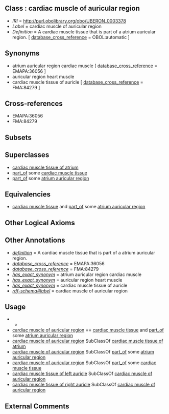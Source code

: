 
## Class : cardiac muscle of auricular region

 * *IRI* = http://purl.obolibrary.org/obo/UBERON_0003378
 * *Label* = cardiac muscle of auricular region
 * *Definition* = A cardiac muscle tissue that is part of a atrium auricular region. [ [database_cross_reference](../../ef/oboInOwl#hasDbXref.md) = OBOL:automatic ]

## Synonyms

 * atrium auricular region cardiac muscle [ [database_cross_reference](../../ef/oboInOwl#hasDbXref.md) = EMAPA:36056 ]
 * auricular region heart muscle
 * cardiac muscle tissue of auricle [ [database_cross_reference](../../ef/oboInOwl#hasDbXref.md) = FMA:84279 ]

## Cross-references

 * EMAPA:36056
 * FMA:84279

## Subsets


## Superclasses

 * [cardiac muscle tissue of atrium](../../UBERON/90/UBERON_0004490.md)
 * [part_of](../../BFO/50/BFO_0000050.md) some [cardiac muscle tissue](../../UBERON/33/UBERON_0001133.md)
 * [part_of](../../BFO/50/BFO_0000050.md) some [atrium auricular region](../../UBERON/18/UBERON_0006618.md)

## Equivalencies

 * [cardiac muscle tissue](../../UBERON/33/UBERON_0001133.md) and [part_of](../../BFO/50/BFO_0000050.md) some [atrium auricular region](../../UBERON/18/UBERON_0006618.md)

## Other Logical Axioms


## Other Annotations

 * *[definition](../../IAO/15/IAO_0000115.md)* = A cardiac muscle tissue that is part of a atrium auricular region.
 * *[database_cross_reference](../../ef/oboInOwl#hasDbXref.md)* = EMAPA:36056
 * *[database_cross_reference](../../ef/oboInOwl#hasDbXref.md)* = FMA:84279
 * *[has_exact_synonym](../../ym/oboInOwl#hasExactSynonym.md)* = atrium auricular region cardiac muscle
 * *[has_exact_synonym](../../ym/oboInOwl#hasExactSynonym.md)* = auricular region heart muscle
 * *[has_exact_synonym](../../ym/oboInOwl#hasExactSynonym.md)* = cardiac muscle tissue of auricle
 * *[rdf-schema#label](../../el/rdf-schema#label.md)* = cardiac muscle of auricular region

## Usage

 * -
 * [cardiac muscle of auricular region](../../UBERON/78/UBERON_0003378.md) == [cardiac muscle tissue](../../UBERON/33/UBERON_0001133.md) and [part_of](../../BFO/50/BFO_0000050.md) some [atrium auricular region](../../UBERON/18/UBERON_0006618.md)
 * [cardiac muscle of auricular region](../../UBERON/78/UBERON_0003378.md) SubClassOf [cardiac muscle tissue of atrium](../../UBERON/90/UBERON_0004490.md)
 * [cardiac muscle of auricular region](../../UBERON/78/UBERON_0003378.md) SubClassOf [part_of](../../BFO/50/BFO_0000050.md) some [atrium auricular region](../../UBERON/18/UBERON_0006618.md)
 * [cardiac muscle of auricular region](../../UBERON/78/UBERON_0003378.md) SubClassOf [part_of](../../BFO/50/BFO_0000050.md) some [cardiac muscle tissue](../../UBERON/33/UBERON_0001133.md)
 * [cardiac muscle tissue of left auricle](../../UBERON/80/UBERON_0009780.md) SubClassOf [cardiac muscle of auricular region](../../UBERON/78/UBERON_0003378.md)
 * [cardiac muscle tissue of right auricle](../../UBERON/79/UBERON_0009779.md) SubClassOf [cardiac muscle of auricular region](../../UBERON/78/UBERON_0003378.md)

## External Comments

